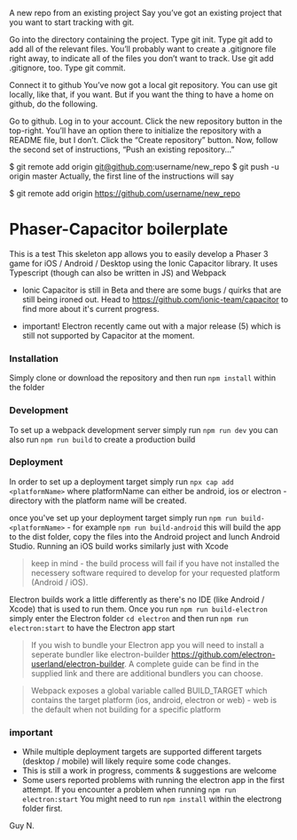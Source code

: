 A new repo from an existing project
Say you’ve got an existing project that you want to start tracking with git.

Go into the directory containing the project.
Type git init.
Type git add to add all of the relevant files.
You’ll probably want to create a .gitignore file right away, to indicate all of the files you don’t want to track. Use git add .gitignore, too.
Type git commit.

Connect it to github
You’ve now got a local git repository. You can use git locally, like that, if you want. But if you want the thing to have a home on github, do the following.

Go to github.
Log in to your account.
Click the new repository button in the top-right. You’ll have an option there to initialize the repository with a README file, but I don’t.
Click the “Create repository” button.
Now, follow the second set of instructions, “Push an existing repository…”

$ git remote add origin git@github.com:username/new_repo
$ git push -u origin master
Actually, the first line of the instructions will say

$ git remote add origin https://github.com/username/new_repo

# Phaser-Capacitor boilerplate
This is a test
This skeleton app allows you to easily develop a Phaser 3 game for iOS / Android / Desktop using the Ionic Capacitor library. It uses Typescript (though can also be written in JS) and Webpack

* Ionic Capacitor is still in Beta and there are some bugs / quirks that are still being ironed out. Head to https://github.com/ionic-team/capacitor to find more about it's current progress.

* important! Electron recently came out with a major release (5) which is still not supported by Capacitor at the moment. 

### Installation
Simply clone or download the repository and then run 
```npm install``` within the folder

### Development
To set up a webpack development server simply run ```npm run dev``` you can also run ```npm run build``` to create a production build

### Deployment
In order to set up a deployment target simply run ```npx cap add <platformName>``` where platformName can either be android, ios or electron - directory with the platform name will be created.

once you've set up your deployment target simply run ```npm run build-<platformName>``` - for example ```npm run build-android``` this will build the app to the dist folder, copy the files into the Android project and lunch Android Studio. Running an iOS build works similarly just with Xcode

> keep in mind - the build process will fail if you have not installed the necessery software required to develop for your requested platform (Android / iOS). 

Electron builds work a little differently as there's no IDE (like Android / Xcode) that is used to run them. Once you run ```npm run build-electron``` simply enter the Electron folder ```cd electron``` and then run ```npm run electron:start``` to have the Electron app start

> If you wish to bundle your Electron app you will need to install a seperate bundler like electron-builder https://github.com/electron-userland/electron-builder. A complete guide can be find in the supplied link and there are additional bundlers you can choose.

> Webpack exposes a global variable called BUILD_TARGET which contains the target platform (ios, android, electron or web) - web is the default when not building for a specific platform

### important
- While multiple deployment targets are supported different targets (desktop / mobile) will likely require some code changes.
- This is still a work in progress, comments & suggestions are welcome
- Some users reported problems with running the electron app in the first attempt. If you encounter a problem when running ```npm run electron:start``` You might need to run ```npm install``` within the electrong folder first.

Guy N.

